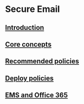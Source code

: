 # Secure Email
## [Introduction](./email-introduction.md)
## [Core concepts](./email-core-concepts.md)
## [Recommended policies](./email-recommended-policies.md)
## [Deploy policies](./email-deploy-recommended-policies.md)
## [EMS and Office 365](email-ems-office365-service-descriptions.md)

